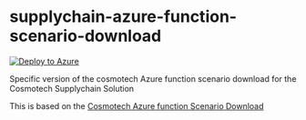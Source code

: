 # supplychain-azure-function-scenario-download

[![Deploy to Azure](https://aka.ms/deploytoazurebutton)](https://portal.azure.com/#create/Microsoft.Template/uri/https%3A%2F%2Fraw.githubusercontent.com%2FCosmo-Tech%2Fsupplychain-azure-function-dataset-download%2Fmain%2Fdeploy%2Fazuredeploy.json)

Specific version of the cosmotech Azure function scenario download for the Cosmotech Supplychain Solution

This is based on the [Cosmotech Azure function Scenario Download](https://github.com/Cosmo-Tech/azure-function-scenario-download)
